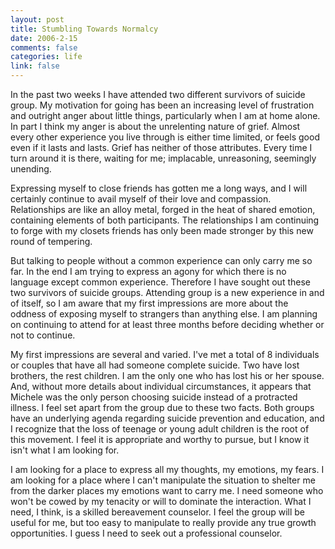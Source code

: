 ```yaml
--- 
layout: post
title: Stumbling Towards Normalcy
date: 2006-2-15
comments: false
categories: life
link: false
---
```

In the past two weeks I have attended two different survivors of suicide group. My motivation for going has been an increasing level of frustration and outright anger about little things, particularly when I am at home alone. In part I think my anger is about the unrelenting nature of grief. Almost every other experience you live through is either time limited, or feels good even if it lasts and lasts. Grief has neither of those attributes. Every time I turn around it is there, waiting for me; implacable, unreasoning, seemingly unending.

Expressing myself to close friends has gotten me a long ways, and I will certainly continue to avail myself of their love and compassion. Relationships are like an alloy metal, forged in the heat of shared emotion, containing elements of both participants. The relationships I am continuing to forge with my closets friends has only been made stronger by this new round of tempering.

But talking to people without a common experience can only carry me so far. In the end I am trying to express an agony for which there is no language except common experience. Therefore I have sought out these two survivors of suicide groups. Attending group is a new experience in and of itself, so I am aware that my first impressions are more about the oddness of exposing myself to strangers than anything else. I am planning on continuing to attend for at least three months before deciding whether or not to continue.

My first impressions are several and varied. I've met a total of 8 individuals or couples that have all had someone complete suicide. Two have lost brothers, the rest children. I am the only one who has lost his or her spouse. And, without more details about individual circumstances, it appears that Michele was the only person choosing suicide instead of a protracted illness. I feel set apart from the group due to these two facts. Both groups have an underlying agenda regarding suicide prevention and education, and I recognize that the loss of teenage or young adult children is the root of this movement. I feel it is appropriate and worthy to pursue, but I know it isn't what I am looking for.

I am looking for a place to express all my thoughts, my emotions, my fears. I am looking for a place where I can't manipulate the situation to shelter me from the darker places my emotions want to carry me. I need someone who won't be cowed by my tenacity or will to dominate the interaction. What I need, I think, is a skilled bereavement counselor.  I feel the group will be useful for me, but too easy to manipulate to really provide any true growth opportunities. I guess I need to seek out a professional counselor.
